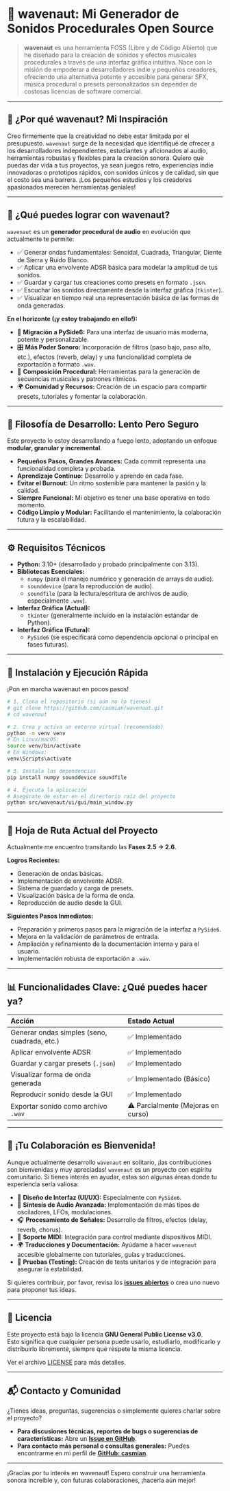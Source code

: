 

# 🎵 wavenaut: Mi Generador de Sonidos Procedurales Open Source

> **wavenaut** es una herramienta FOSS (Libre y de Código Abierto) que he diseñado para la creación de sonidos y efectos musicales procedurales a través de una interfaz gráfica intuitiva. Nace con la misión de empoderar a desarrolladores indie y pequeños creadores, ofreciendo una alternativa potente y accesible para generar SFX, música procedural o presets personalizados sin depender de costosas licencias de software comercial.

-----

## 🌟 ¿Por qué wavenaut? Mi Inspiración

Creo firmemente que la creatividad no debe estar limitada por el presupuesto. `wavenaut` surge de la necesidad que identifiqué de ofrecer a los desarrolladores independientes, estudiantes y aficionados al audio, herramientas robustas y flexibles para la creación sonora. Quiero que puedas dar vida a tus proyectos, ya sean juegos retro, experiencias indie innovadoras o prototipos rápidos, con sonidos únicos y de calidad, sin que el costo sea una barrera. ¡Los pequeños estudios y los creadores apasionados merecen herramientas geniales\!

-----

## 🎯 ¿Qué puedes lograr con wavenaut?

`wavenaut` es un **generador procedural de audio** en evolución que actualmente te permite:

  * ✅ Generar ondas fundamentales: Senoidal, Cuadrada, Triangular, Diente de Sierra y Ruido Blanco.
  * ✅ Aplicar una envolvente ADSR básica para modelar la amplitud de tus sonidos.
  * ✅ Guardar y cargar tus creaciones como presets en formato `.json`.
  * ✅ Escuchar los sonidos directamente desde la interfaz gráfica (`tkinter`).
  * ✅ Visualizar en tiempo real una representación básica de las formas de onda generadas.

**En el horizonte (¡y estoy trabajando en ello\!):**

  * 🚀 **Migración a PySide6:** Para una interfaz de usuario más moderna, potente y personalizable.
  * 🎛️ **Más Poder Sonoro:** Incorporación de filtros (paso bajo, paso alto, etc.), efectos (reverb, delay) y una funcionalidad completa de exportación a formato `.wav`.
  * 🎼 **Composición Procedural:** Herramientas para la generación de secuencias musicales y patrones rítmicos.
  * 🌍 **Comunidad y Recursos:** Creación de un espacio para compartir presets, tutoriales y fomentar la colaboración.

-----

## 🐢 Filosofía de Desarrollo: Lento Pero Seguro

Este proyecto lo estoy desarrollando a fuego lento, adoptando un enfoque **modular, granular y incremental**.

  * **Pequeños Pasos, Grandes Avances:** Cada commit representa una funcionalidad completa y probada.
  * **Aprendizaje Continuo:** Desarrollo y aprendo en cada fase.
  * **Evitar el Burnout:** Un ritmo sostenible para mantener la pasión y la calidad.
  * **Siempre Funcional:** Mi objetivo es tener una base operativa en todo momento.
  * **Código Limpio y Modular:** Facilitando el mantenimiento, la colaboración futura y la escalabilidad.

-----

## ⚙️ Requisitos Técnicos

  * **Python:** 3.10+ (desarrollado y probado principalmente con 3.13).
  * **Bibliotecas Esenciales:**
      * `numpy` (para el manejo numérico y generación de arrays de audio).
      * `sounddevice` (para la reproducción de audio).
      * `soundfile` (para la lectura/escritura de archivos de audio, especialmente `.wav`).
  * **Interfaz Gráfica (Actual):**
      * `tkinter` (generalmente incluido en la instalación estándar de Python).
  * **Interfaz Gráfica (Futura):**
      * `PySide6` (se especificará como dependencia opcional o principal en fases futuras).

-----

## 🧪 Instalación y Ejecución Rápida

¡Pon en marcha wavenaut en pocos pasos\!

```bash
# 1. Clona el repositorio (si aún no lo tienes)
# git clone https://github.com/casmian/wavenaut.git
# cd wavenaut

# 2. Crea y activa un entorno virtual (recomendado)
python -m venv venv
# En Linux/macOS:
source venv/bin/activate
# En Windows:
venv\Scripts\activate

# 3. Instala las dependencias
pip install numpy sounddevice soundfile

# 4. Ejecuta la aplicación
# Asegúrate de estar en el directorio raíz del proyecto
python src/wavenaut/ui/gui/main_window.py
```

-----

## 🧭 Hoja de Ruta Actual del Proyecto

Actualmente me encuentro transitando las **Fases 2.5 → 2.6**.

**Logros Recientes:**

  * Generación de ondas básicas.
  * Implementación de envolvente ADSR.
  * Sistema de guardado y carga de presets.
  * Visualización básica de la forma de onda.
  * Reproducción de audio desde la GUI.

**Siguientes Pasos Inmediatos:**

  * Preparación y primeros pasos para la migración de la interfaz a `PySide6`.
  * Mejora en la validación de parámetros de entrada.
  * Ampliación y refinamiento de la documentación interna y para el usuario.
  * Implementación robusta de exportación a `.wav`.

-----

## 📊 Funcionalidades Clave: ¿Qué puedes hacer ya?

| Acción                                  | Estado Actual                     |
| :-------------------------------------- | :-------------------------------- |
| Generar ondas simples (seno, cuadrada, etc.) | ✅ Implementado                   |
| Aplicar envolvente ADSR                 | ✅ Implementado                   |
| Guardar y cargar presets (`.json`)        | ✅ Implementado                   |
| Visualizar forma de onda generada       | ✅ Implementado (Básico)          |
| Reproducir sonido desde la GUI          | ✅ Implementado                   |
| Exportar sonido como archivo `.wav`     | ⚠️ Parcialmente (Mejoras en curso) |

-----

## 🤝 ¡Tu Colaboración es Bienvenida\!

Aunque actualmente desarrollo `wavenaut` en solitario, ¡las contribuciones son bienvenidas y muy apreciadas\! `wavenaut` es un proyecto con espíritu comunitario. Si tienes interés en ayudar, estas son algunas áreas donde tu experiencia sería valiosa:

  * 🎨 **Diseño de Interfaz (UI/UX):** Especialmente con `PySide6`.
  * 🎹 **Síntesis de Audio Avanzada:** Implementación de más tipos de osciladores, LFOs, modulaciones.
  * 🎧 **Procesamiento de Señales:** Desarrollo de filtros, efectos (delay, reverb, chorus).
  * 🔌 **Soporte MIDI:** Integración para control mediante dispositivos MIDI.
  * 🌍 **Traducciones y Documentación:** Ayúdame a hacer `wavenaut` accesible globalmente con tutoriales, guías y traducciones.
  * 🧪 **Pruebas (Testing):** Creación de tests unitarios y de integración para asegurar la estabilidad.

Si quieres contribuir, por favor, revisa los [**issues abiertos**](https://github.com/casmian/wavenaut/issues) o crea uno nuevo para proponer tus ideas.

-----

## 📜 Licencia

Este proyecto está bajo la licencia **GNU General Public License v3.0**.  
Esto significa que cualquier persona puede usarlo, estudiarlo, modificarlo y distribuirlo libremente, siempre que respete la misma licencia.

Ver el archivo [LICENSE](LICENSE) para más detalles.

-----

## 📬 Contacto y Comunidad

¿Tienes ideas, preguntas, sugerencias o simplemente quieres charlar sobre el proyecto?

  * **Para discusiones técnicas, reportes de bugs o sugerencias de características:** Abre un [**Issue en GitHub**](https://github.com/casmian/wavenaut/issues).
  * **Para contacto más personal o consultas generales:** Puedes encontrarme en mi perfil de [**GitHub: casmian**](https://github.com/casmian).

-----

¡Gracias por tu interés en wavenaut\! Espero construir una herramienta sonora increíble y, con futuras colaboraciones, ¡hacerla aún mejor\!